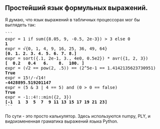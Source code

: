 ## Простейший язык формульных выражений.
Я думаю, что язык выражений в табличных процессорах мог бы выглядеть так:

<pre>
```
expr = 1 if sum({8.05, 9, -0.5, 2e-3}) > 3 else 0
<b>1</b>
expr = √{0, 1, 4, 9, 16, 25, 36, 49, 64}
<b>[0. 1. 2. 3. 4. 5. 6. 7. 8.]</b>
expr = sort({.1, 2e-1, 3., 4e0, 0.5e2}) * avr({1, 2, 3})
<b>[  0.2   0.4   6.    8.  100. ]</b>
expr = (√2 == pow(2, .5)) == (2^5e-1 == 1.4142135623730951)
<b>True</b>
expr = 15!/-√14!
<b>-4428895.519201147</b>
expr = (5 & 3 | 4 == 5) and (0 > 0 == false)
<b>True</b>
expr = -1::4!::min({2, 3})
<b>[-1  1  3  5  7  9 11 13 15 17 19 21 23]</b>
```
</pre>
По сути - это просто калькулятор.
Здесь используются numpy, PLY, и видоизмененная граматика выражений языка Python.